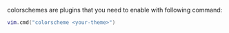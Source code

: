 colorschemes are plugins that you need to enable with following command:
```lua
vim.cmd("colorscheme <your-theme>")
```